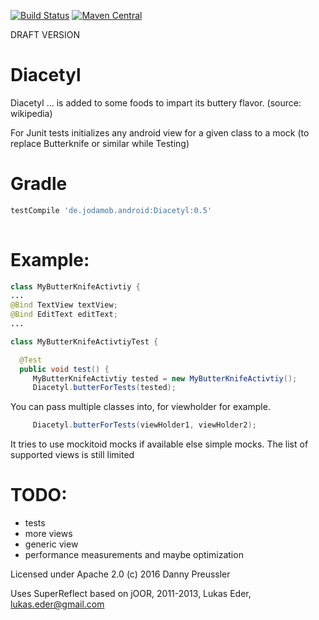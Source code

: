 [![Build Status](https://travis-ci.org/dpreussler/Diacetyl.svg?branch=master)](https://travis-ci.org/dpreussler/Diacetyl)
[![Maven Central](https://maven-badges.herokuapp.com/maven-central/de.jodamob.android/Diacetyl/badge.svg)](https://maven-badges.herokuapp.com/maven-central/de.jodamob.android/Diacetyl)


DRAFT VERSION


Diacetyl
==========
 Diacetyl ... is added to some foods to impart its buttery flavor.
 (source: wikipedia)

 For Junit tests initializes any android view for a given class to a mock 
 (to replace Butterknife or similar while Testing)


Gradle
======

```groovy
testCompile 'de.jodamob.android:Diacetyl:0.5'
 
```


Example:
========
```java
class MyButterKnifeActivtiy {
...
@Bind TextView textView;
@Bind EditText editText;
...

class MyButterKnifeActivtiyTest {

  @Test 
  public void test() {
 	 MyButterKnifeActivtiy tested = new MyButterKnifeActivtiy();
	 Diacetyl.butterForTests(tested);
```


You can pass multiple classes into, for viewholder for example.
```java
	 Diacetyl.butterForTests(viewHolder1, viewHolder2);
```



It tries to use mockitoid mocks if available else simple mocks.
The list of supported views is still limited


TODO:
=====
* tests
* more views
* generic view
* performance measurements and maybe optimization


Licensed under Apache 2.0
(c) 2016 Danny Preussler

Uses SuperReflect based on jOOR, 2011-2013, Lukas Eder, lukas.eder@gmail.com